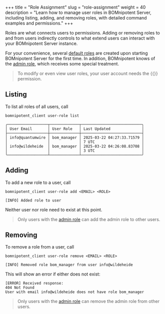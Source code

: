 +++
title = "Role Assignment"
slug = "role-assignment"
weight = 40
description = "Learn how to manage user roles in BOMnipotent Server, including listing, adding, and removing roles, with detailed command examples and permissions."
+++

Roles are what connects users to permissions. Adding or removing roles to and from users indirectly controls to what extend users can interact with your BOMnipotent Server instance.

For your convenience, several [default roles](/client/manager/access-management/role-management/#default-roles) are created upon starting BOMnipotent Server for the first time. In addition, BOMnipotent knows of the [admin role](/client/manager/access-management/role-management/#admin-role), which receives some special treatment.

> To modify or even view user roles, your user account needs the {{<user-management-en>}} permission.

## Listing

To list all roles of all users, call
```
bomnipotent_client user-role list
```

``` {wrap="false" title="output"}
╭──────────────────┬─────────────┬───────────────────────────╮
│ User Email       │ User Role   │ Last Updated              │
├──────────────────┼─────────────┼───────────────────────────┤
│ info@quantumwire │ bom_manager │ 2025-03-22 04:27:33.71579 │
│                  │             │ 7 UTC                     │
│ info@wildeheide  │ bom_manager │ 2025-03-22 04:26:08.83708 │
│                  │             │ 3 UTC                     │
╰──────────────────┴─────────────┴───────────────────────────╯
```

## Adding

To add a new role to a user, call
```
bomnipotent_client user-role add <EMAIL> <ROLE>
```

``` {wrap="false" title="output"}
[INFO] Added role to user
```

Neither user nor role need to exist at this point.

> Only users with the [admin role](/client/manager/access-management/role-management/#admin-role) can add the admin role to other users.

## Removing

To remove a role from a user, call
```
bomnipotent_client user-role remove <EMAIL> <ROLE>
```

``` {wrap="false" title="output"}
[INFO] Removed role bom_manager from user info@wildeheide
```

This will show an error if either does not exist:

``` {wrap="false" title="output"}
[ERROR] Received response:
404 Not Found
User with email info@wildeheide does not have role bom_manager
```

> Only users with the [admin role](/client/manager/access-management/role-management/#admin-role) can remove the admin role from other users.
